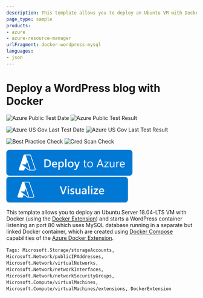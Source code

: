 ```yaml
---
description: This template allows you to deploy an Ubuntu VM with Docker installed (using the Docker Extension) and WordPress/MySQL containers created and configured to serve a blog server.
page_type: sample
products:
- azure
- azure-resource-manager
urlFragment: docker-wordpress-mysql
languages:
- json
---
```

# Deploy a WordPress blog with Docker

![Azure Public Test Date](https://azurequickstartsservice.blob.core.windows.net/badges/application-workloads/wordpress/docker-wordpress-mysql/PublicLastTestDate.svg)
![Azure Public Test Result](https://azurequickstartsservice.blob.core.windows.net/badges/application-workloads/wordpress/docker-wordpress-mysql/PublicDeployment.svg)

![Azure US Gov Last Test Date](https://azurequickstartsservice.blob.core.windows.net/badges/application-workloads/wordpress/docker-wordpress-mysql/FairfaxLastTestDate.svg)
![Azure US Gov Last Test Result](https://azurequickstartsservice.blob.core.windows.net/badges/application-workloads/wordpress/docker-wordpress-mysql/FairfaxDeployment.svg)

![Best Practice Check](https://azurequickstartsservice.blob.core.windows.net/badges/application-workloads/wordpress/docker-wordpress-mysql/BestPracticeResult.svg)
![Cred Scan Check](https://azurequickstartsservice.blob.core.windows.net/badges/application-workloads/wordpress/docker-wordpress-mysql/CredScanResult.svg)

[![Deploy To Azure](https://raw.githubusercontent.com/Azure/azure-quickstart-templates/master/1-CONTRIBUTION-GUIDE/images/deploytoazure.svg?sanitize=true)](https://portal.azure.com/#create/Microsoft.Template/uri/https%3A%2F%2Fraw.githubusercontent.com%2FAzure%2Fazure-quickstart-templates%2Fmaster%2Fapplication-workloads%2Fwordpress%2Fdocker-wordpress-mysql%2Fazuredeploy.json)
[![Visualize](https://raw.githubusercontent.com/Azure/azure-quickstart-templates/master/1-CONTRIBUTION-GUIDE/images/visualizebutton.svg?sanitize=true)](http://armviz.io/#/?load=https%3A%2F%2Fraw.githubusercontent.com%2FAzure%2Fazure-quickstart-templates%2Fmaster%2Fapplication-workloads%2Fwordpress%2Fdocker-wordpress-mysql%2Fazuredeploy.json)
	

This template allows you to deploy an Ubuntu Server 18.04-LTS VM with Docker (using the [Docker Extension][ext])
and starts a WordPress container listening an port 80 which uses MySQL database running
in a separate but linked Docker container, which are created using [Docker Compose][compose]
capabilities of the [Azure Docker Extension][ext].

[ext]: https://github.com/Azure/azure-docker-extension
[compose]: https://docs.docker.com/compose

`Tags: Microsoft.Storage/storageAccounts, Microsoft.Network/publicIPAddresses, Microsoft.Network/virtualNetworks, Microsoft.Network/networkInterfaces, Microsoft.Network/networkSecurityGroups, Microsoft.Compute/virtualMachines, Microsoft.Compute/virtualMachines/extensions, DockerExtension`
